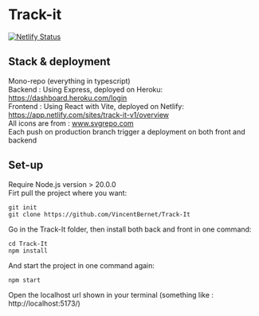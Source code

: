 # Track-it
[![Netlify Status](https://api.netlify.com/api/v1/badges/372d3b19-c769-4872-acda-ff184f4133cb/deploy-status)](https://app.netlify.com/sites/track-it-v1/deploys)

## Stack & deployment
Mono-repo (everything in typescript)
<br>
Backend :  Using Express, deployed on Heroku:  https://dashboard.heroku.com/login
<br>
Frontend : Using React with Vite, deployed on Netlify: https://app.netlify.com/sites/track-it-v1/overview 
<br>
All icons are from : www.svgrepo.com
<br>
Each push on production branch trigger a deployment on both front and backend
## Set-up
Require Node.js version > 20.0.0
<br>
Firt pull the project where you want: 
```
git init
git clone https://github.com/VincentBernet/Track-It
```

Go in the Track-It folder, then install both back and front in one command: 
```
cd Track-It
npm install
```

And start the project in one command again: 
```
npm start
```
Open the localhost url shown in your terminal (something like : http://localhost:5173/)



